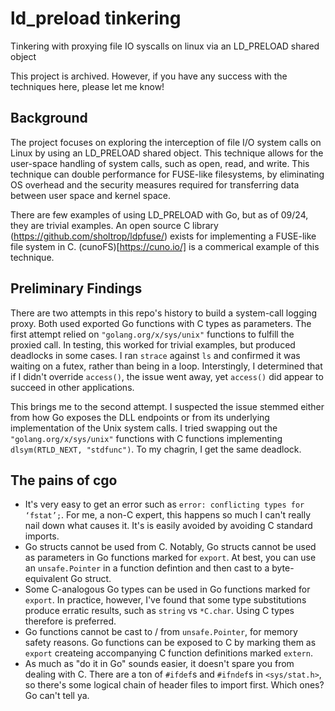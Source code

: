 # ld_preload tinkering
Tinkering with proxying file IO syscalls on linux via an LD_PRELOAD shared object

This project is archived.  However, if you have any success with the techniques here, please let me know!

## Background

The project focuses on exploring the interception of file I/O system calls on Linux by using an LD_PRELOAD shared object. 
This technique allows for the user-space handling of system calls, such as open, read, and write.  This technique can 
double performance for FUSE-like filesystems, by eliminating OS overhead and the security measures required for transferring 
data between user space and kernel space.

There are few examples of using LD_PRELOAD with Go, but as of 09/24, they are trivial examples.
An open source C library (https://github.com/sholtrop/ldpfuse/) exists for implementing a FUSE-like file system in C.
(cunoFS)[https://cuno.io/] is a commerical example of this technique.

## Preliminary Findings

There are two attempts in this repo's history to build a system-call logging proxy.  Both used exported Go functions with C types as parameters.  The first attempt relied on `"golang.org/x/sys/unix"` functions to fulfill the proxied call.  In testing, this worked for trivial examples, but produced deadlocks in some cases.  I ran `strace` against `ls` and confirmed it was waiting on a futex, rather than being in a loop.  Interstingly, I determined that if I didn't override `access()`, the issue went away, yet `access()` did appear to succeed in other applications.

This brings me to the second attempt.  I suspected the issue stemmed either from how Go exposes the DLL endpoints or from its underlying implementation of the Unix system calls. I tried swapping out the `"golang.org/x/sys/unix"` functions with C functions implementing `dlsym(RTLD_NEXT, "stdfunc")`.  To my chagrin, I get the same deadlock.

## The pains of cgo

 - It's very easy to get an error such as `error: conflicting types for ‘fstat’;`.  For me, a non-C expert, this happens so much I can't really nail down what causes it.  It's is easily avoided by avoiding C standard imports.
 - Go structs cannot be used from C.  Notably, Go structs cannot be used as parameters in Go functions marked for `export`.  At best, you can use an `unsafe.Pointer` in a function defintion and then cast to a byte-equivalent Go struct.
 - Some C-analogous Go types can be used in Go functions marked for `export`.  In practice, however, I've found that some type substitutions produce erratic results, such as `string` vs `*C.char`.  Using C types therefore is preferred.
 - Go functions cannot be cast to / from `unsafe.Pointer`, for memory safety reasons.  Go functions can be exposed to C by marking them as `export` createing accompanying C function definitions marked `extern`.
 - As much as "do it in Go" sounds easier, it doesn't spare you from dealing with C.  There are a ton of `#ifdef`s and `#ifndef`s in `<sys/stat.h>`, so there's some logical chain of header files to import first.  Which ones?  Go can't tell ya.
